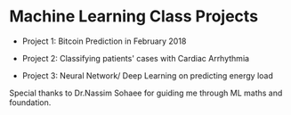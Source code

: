 # Machine Learning Class Projects

- Project 1: Bitcoin Prediction in February 2018  

- Project 2: Classifying patients' cases with Cardiac Arrhythmia

- Project 3: Neural Network/ Deep Learning on predicting energy load

Special thanks to Dr.Nassim Sohaee for guiding me through ML maths and foundation.
